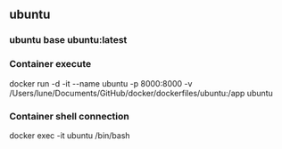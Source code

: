 ## ubuntu

### ubuntu base ubuntu:latest

### Container execute		    
docker run -d -it --name ubuntu -p 8000:8000 -v /Users/lune/Documents/GitHub/docker/dockerfiles/ubuntu:/app ubuntu

### Container shell connection
docker exec -it ubuntu /bin/bash

